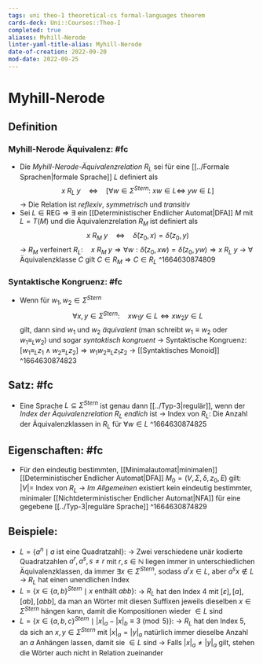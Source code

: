 ```yaml
---
tags: uni theo-1 theoretical-cs formal-languages theorem
cards-deck: Uni::Courses::Theo-I
completed: true
aliases: Myhill-Nerode
linter-yaml-title-alias: Myhill-Nerode
date-of-creation: 2022-09-20
mod-date: 2022-09-25
---
```


# Myhill-Nerode

## Definition

### Myhill-Nerode Äquivalenz: #fc
- Die *Myhill-Nerode-Äquivalenzrelation* $R_L$ sei für eine [[../Formale Sprachen|formale Sprache]] $L$ definiert als $$x~R_L~y\quad\Longleftrightarrow\quad[\forall w\in\Sigma^{Stern}:~xw\in L\Leftrightarrow ~yw\in L]$$
	→ Die Relation ist *reflexiv*, *symmetrisch* und *transitiv*
- Sei $L\in\text{REG}\Rightarrow\exists$ ein [[Deterministischer Endlicher Automat|DFA]] $M$ mit $L=T(M)$ und die Äquivalenzrelation $R_M$ ist definiert als $$x~R_M~y\quad\Longleftrightarrow\quad\hat{\delta}(z_0,x)=\hat{\delta}(z_0,y)$$
→ $R_M$ verfeinert $R_L:\quad x~R_M~y\Rightarrow\forall w:\hat{\delta}(z_0,xw)=\hat{\delta}(z_0,yw)\Rightarrow x~R_L~y$
→ $\forall$ Äquivalenzklasse $C$ gilt $C\in R_M\Rightarrow C\in R_L$
^1664630874809

### Syntaktische Kongruenz: #fc
- Wenn für $w_1,w_2\in\Sigma^{Stern}$ $$\forall x,y\in\Sigma^{Stern}:\quad xw_1y\in L\Leftrightarrow xw_2y\in L$$ gilt, dann sind $w_1$ und $w_2$ *äquivalent* (man schreibt $w_1\equiv w_2$ oder $w_1\equiv_Lw_2$) und sogar *syntaktisch kongruent*
	→ Syntaktische Kongruenz: $[w_1\equiv_Lz_1\wedge w_2\equiv_Lz_2]\Rightarrow w_1w_2\equiv_Lz_1z_2$
→ [[Syntaktisches Monoid]]
^1664630874823

## Satz: #fc
- Eine Sprache $L\subseteq\Sigma^{Stern}$ ist genau dann [[../Typ-3|regulär]], wenn der *Index der Äquivalenzrelation* $R_L$ *endlich* ist
	→ Index von $R_L:$ Die Anzahl der Äquivalenzklassen in $R_L$ für $\forall w\in L$
^1664630874825

## Eigenschaften: #fc
- Für den eindeutig bestimmten, [[Minimalautomat|minimalen]] [[Deterministischer Endlicher Automat|DFA]] $M_0=(V,\Sigma,\delta,z_0,E)$ gilt: $|V|=$ Index von $R_L$
	→ *Im Allgemeinen* existiert kein eindeutig bestimmter, minimaler [[Nichtdeterministischer Endlicher Automat|NFA]] für eine gegebene [[../Typ-3|reguläre Sprache]]
^1664630874829

## Beispiele:
- $L=\{a^n\mid a\text{ ist eine Quadratzahl}\}:$
	→ Zwei verschiedene unär kodierte Quadratzahlen $a^r,a^s,s\neq r$ mit $r,s\in\mathbb{N}$ liegen immer in unterschiedlichen Äquivalenzklassen, da immer $\exists x\in\Sigma^{Stern}$, sodass $a^rx\in L,$ aber $a^sx\notin L$
	→ $R_L$ hat einen unendlichen Index
- $L=\{x\in\{a,b\}^{Stern}\mid x\text{ enthält }abb\}:$
	→ $R_L$ hat den Index 4 mit $[\varepsilon],[a],[ab],[abb],$ da man an Wörter mit diesen Suffixen jeweils dieselben $x\in\Sigma^{Stern}$ hängen kann, damit die Kompositionen wieder $\in L$ sind
- $L=\{x\in\{a,b,c\}^{Stern}\mid|x|_a-|x|_b\equiv3\pmod5\}:$
	→ $R_L$ hat den Index 5, da sich an $x,y\in\Sigma^{Stern}$ mit $|x|_a=|y|_a$ natürlich immer dieselbe Anzahl an $a$ Anhängen lassen, damit sie $\in L$ sind
	→ Falls $|x|_a\neq|y|_a$ gilt, stehen die Wörter auch nicht in Relation zueinander
